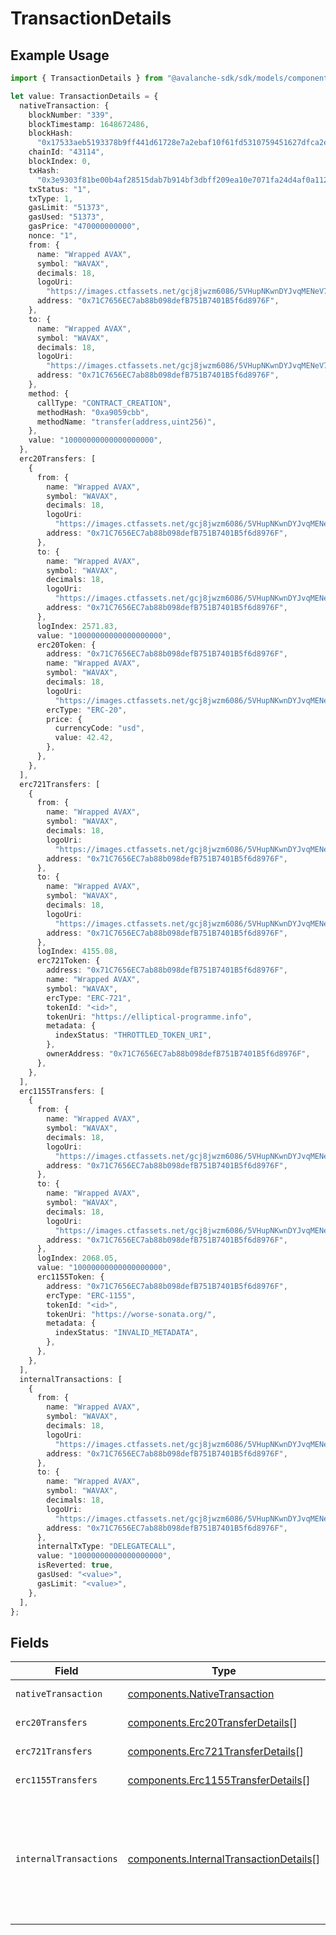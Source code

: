 # TransactionDetails

## Example Usage

```typescript
import { TransactionDetails } from "@avalanche-sdk/sdk/models/components";

let value: TransactionDetails = {
  nativeTransaction: {
    blockNumber: "339",
    blockTimestamp: 1648672486,
    blockHash:
      "0x17533aeb5193378b9ff441d61728e7a2ebaf10f61fd5310759451627dfca2e7c",
    chainId: "43114",
    blockIndex: 0,
    txHash:
      "0x3e9303f81be00b4af28515dab7b914bf3dbff209ea10e7071fa24d4af0a112d4",
    txStatus: "1",
    txType: 1,
    gasLimit: "51373",
    gasUsed: "51373",
    gasPrice: "470000000000",
    nonce: "1",
    from: {
      name: "Wrapped AVAX",
      symbol: "WAVAX",
      decimals: 18,
      logoUri:
        "https://images.ctfassets.net/gcj8jwzm6086/5VHupNKwnDYJvqMENeV7iJ/fdd6326b7a82c8388e4ee9d4be7062d4/avalanche-avax-logo.svg",
      address: "0x71C7656EC7ab88b098defB751B7401B5f6d8976F",
    },
    to: {
      name: "Wrapped AVAX",
      symbol: "WAVAX",
      decimals: 18,
      logoUri:
        "https://images.ctfassets.net/gcj8jwzm6086/5VHupNKwnDYJvqMENeV7iJ/fdd6326b7a82c8388e4ee9d4be7062d4/avalanche-avax-logo.svg",
      address: "0x71C7656EC7ab88b098defB751B7401B5f6d8976F",
    },
    method: {
      callType: "CONTRACT_CREATION",
      methodHash: "0xa9059cbb",
      methodName: "transfer(address,uint256)",
    },
    value: "10000000000000000000",
  },
  erc20Transfers: [
    {
      from: {
        name: "Wrapped AVAX",
        symbol: "WAVAX",
        decimals: 18,
        logoUri:
          "https://images.ctfassets.net/gcj8jwzm6086/5VHupNKwnDYJvqMENeV7iJ/fdd6326b7a82c8388e4ee9d4be7062d4/avalanche-avax-logo.svg",
        address: "0x71C7656EC7ab88b098defB751B7401B5f6d8976F",
      },
      to: {
        name: "Wrapped AVAX",
        symbol: "WAVAX",
        decimals: 18,
        logoUri:
          "https://images.ctfassets.net/gcj8jwzm6086/5VHupNKwnDYJvqMENeV7iJ/fdd6326b7a82c8388e4ee9d4be7062d4/avalanche-avax-logo.svg",
        address: "0x71C7656EC7ab88b098defB751B7401B5f6d8976F",
      },
      logIndex: 2571.83,
      value: "10000000000000000000",
      erc20Token: {
        address: "0x71C7656EC7ab88b098defB751B7401B5f6d8976F",
        name: "Wrapped AVAX",
        symbol: "WAVAX",
        decimals: 18,
        logoUri:
          "https://images.ctfassets.net/gcj8jwzm6086/5VHupNKwnDYJvqMENeV7iJ/fdd6326b7a82c8388e4ee9d4be7062d4/avalanche-avax-logo.svg",
        ercType: "ERC-20",
        price: {
          currencyCode: "usd",
          value: 42.42,
        },
      },
    },
  ],
  erc721Transfers: [
    {
      from: {
        name: "Wrapped AVAX",
        symbol: "WAVAX",
        decimals: 18,
        logoUri:
          "https://images.ctfassets.net/gcj8jwzm6086/5VHupNKwnDYJvqMENeV7iJ/fdd6326b7a82c8388e4ee9d4be7062d4/avalanche-avax-logo.svg",
        address: "0x71C7656EC7ab88b098defB751B7401B5f6d8976F",
      },
      to: {
        name: "Wrapped AVAX",
        symbol: "WAVAX",
        decimals: 18,
        logoUri:
          "https://images.ctfassets.net/gcj8jwzm6086/5VHupNKwnDYJvqMENeV7iJ/fdd6326b7a82c8388e4ee9d4be7062d4/avalanche-avax-logo.svg",
        address: "0x71C7656EC7ab88b098defB751B7401B5f6d8976F",
      },
      logIndex: 4155.08,
      erc721Token: {
        address: "0x71C7656EC7ab88b098defB751B7401B5f6d8976F",
        name: "Wrapped AVAX",
        symbol: "WAVAX",
        ercType: "ERC-721",
        tokenId: "<id>",
        tokenUri: "https://elliptical-programme.info",
        metadata: {
          indexStatus: "THROTTLED_TOKEN_URI",
        },
        ownerAddress: "0x71C7656EC7ab88b098defB751B7401B5f6d8976F",
      },
    },
  ],
  erc1155Transfers: [
    {
      from: {
        name: "Wrapped AVAX",
        symbol: "WAVAX",
        decimals: 18,
        logoUri:
          "https://images.ctfassets.net/gcj8jwzm6086/5VHupNKwnDYJvqMENeV7iJ/fdd6326b7a82c8388e4ee9d4be7062d4/avalanche-avax-logo.svg",
        address: "0x71C7656EC7ab88b098defB751B7401B5f6d8976F",
      },
      to: {
        name: "Wrapped AVAX",
        symbol: "WAVAX",
        decimals: 18,
        logoUri:
          "https://images.ctfassets.net/gcj8jwzm6086/5VHupNKwnDYJvqMENeV7iJ/fdd6326b7a82c8388e4ee9d4be7062d4/avalanche-avax-logo.svg",
        address: "0x71C7656EC7ab88b098defB751B7401B5f6d8976F",
      },
      logIndex: 2068.05,
      value: "10000000000000000000",
      erc1155Token: {
        address: "0x71C7656EC7ab88b098defB751B7401B5f6d8976F",
        ercType: "ERC-1155",
        tokenId: "<id>",
        tokenUri: "https://worse-sonata.org/",
        metadata: {
          indexStatus: "INVALID_METADATA",
        },
      },
    },
  ],
  internalTransactions: [
    {
      from: {
        name: "Wrapped AVAX",
        symbol: "WAVAX",
        decimals: 18,
        logoUri:
          "https://images.ctfassets.net/gcj8jwzm6086/5VHupNKwnDYJvqMENeV7iJ/fdd6326b7a82c8388e4ee9d4be7062d4/avalanche-avax-logo.svg",
        address: "0x71C7656EC7ab88b098defB751B7401B5f6d8976F",
      },
      to: {
        name: "Wrapped AVAX",
        symbol: "WAVAX",
        decimals: 18,
        logoUri:
          "https://images.ctfassets.net/gcj8jwzm6086/5VHupNKwnDYJvqMENeV7iJ/fdd6326b7a82c8388e4ee9d4be7062d4/avalanche-avax-logo.svg",
        address: "0x71C7656EC7ab88b098defB751B7401B5f6d8976F",
      },
      internalTxType: "DELEGATECALL",
      value: "10000000000000000000",
      isReverted: true,
      gasUsed: "<value>",
      gasLimit: "<value>",
    },
  ],
};
```

## Fields

| Field                                                                                                                                                                                                                                             | Type                                                                                                                                                                                                                                              | Required                                                                                                                                                                                                                                          | Description                                                                                                                                                                                                                                       |
| ------------------------------------------------------------------------------------------------------------------------------------------------------------------------------------------------------------------------------------------------- | ------------------------------------------------------------------------------------------------------------------------------------------------------------------------------------------------------------------------------------------------- | ------------------------------------------------------------------------------------------------------------------------------------------------------------------------------------------------------------------------------------------------- | ------------------------------------------------------------------------------------------------------------------------------------------------------------------------------------------------------------------------------------------------- |
| `nativeTransaction`                                                                                                                                                                                                                               | [components.NativeTransaction](../../models/components/nativetransaction.md)                                                                                                                                                                      | :heavy_check_mark:                                                                                                                                                                                                                                | The native (top-level) transaction details.                                                                                                                                                                                                       |
| `erc20Transfers`                                                                                                                                                                                                                                  | [components.Erc20TransferDetails](../../models/components/erc20transferdetails.md)[]                                                                                                                                                              | :heavy_minus_sign:                                                                                                                                                                                                                                | The list of ERC-20 transfers.                                                                                                                                                                                                                     |
| `erc721Transfers`                                                                                                                                                                                                                                 | [components.Erc721TransferDetails](../../models/components/erc721transferdetails.md)[]                                                                                                                                                            | :heavy_minus_sign:                                                                                                                                                                                                                                | The list of ERC-721 transfers.                                                                                                                                                                                                                    |
| `erc1155Transfers`                                                                                                                                                                                                                                | [components.Erc1155TransferDetails](../../models/components/erc1155transferdetails.md)[]                                                                                                                                                          | :heavy_minus_sign:                                                                                                                                                                                                                                | The list of ERC-1155 transfers.                                                                                                                                                                                                                   |
| `internalTransactions`                                                                                                                                                                                                                            | [components.InternalTransactionDetails](../../models/components/internaltransactiondetails.md)[]                                                                                                                                                  | :heavy_minus_sign:                                                                                                                                                                                                                                | The list of internal transactions. Note that this list only includes CALL and CALLCODE internal transactions that had a non-zero value and CREATE/CREATE2/CREATE3  calls. Use a client provider to recieve a full debug trace of the transaction. |